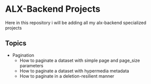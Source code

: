 # ALX-Backend Projects
Here in this repository i will be adding all my alx-backend specialized projects

## Topics
- Pagination
	- How to paginate a dataset with simple page and page_size parameters
	- How to paginate a dataset with hypermedia metadata
	- How to paginate in a deletion-resilient manner
